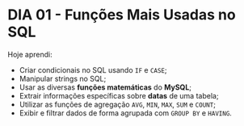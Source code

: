 # DIA 01 - Funções Mais Usadas no SQL

Hoje aprendi:

- Criar condicionais no SQL usando `IF` e `CASE`;
- Manipular strings no SQL;
- Usar as diversas **funções matemáticas** do **MySQL**;
- Extrair informações específicas sobre **datas** de uma tabela;
- Utilizar as funções de agregação `AVG`, `MIN`, `MAX`, `SUM` e `COUNT`;
- Exibir e filtrar dados de forma agrupada com `GROUP BY` e `HAVING`.

